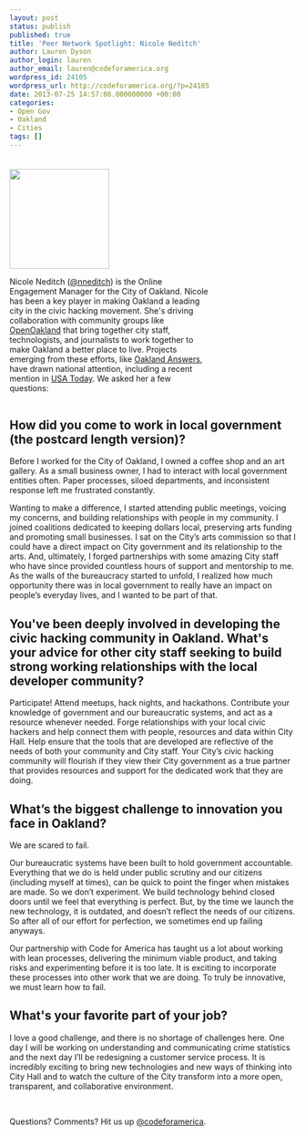 ```yaml
---
layout: post
status: publish
published: true
title: 'Peer Network Spotlight: Nicole Neditch'
author: Lauren Dyson
author_login: lauren
author_email: lauren@codeforamerica.org
wordpress_id: 24105
wordpress_url: http://codeforamerica.org/?p=24105
date: 2013-07-25 14:57:08.000000000 +00:00
categories:
- Open Gov
- Oakland
- Cities
tags: []
---
```

<div style="padding-top: 20px;"><img style="float: left; width: 175px; padding-right: 30px;" src="http://codeforamerica.org/wp-content/uploads/2013/07/nicoleneditchcircl.png" alt="" />
<p style="float: left; width: 350px; font-size: 14px;">Nicole Neditch (<a href="https://twitter.com/nneditch">@nneditch</a>) is the Online Engagement Manager for the City of Oakland. Nicole has been a key player in making Oakland a leading city in the civic hacking movement. She's driving collaboration with community groups like <a href="http://openoakland.org/">OpenOakland</a> that bring together city staff, technologists, and journalists to work together to make Oakland a better place to live. Projects emerging from these efforts, like <a href="http://answers.oaklandnet.com/">Oakland Answers</a>, have drawn national attention, including a recent mention in <a href="http://www.usatoday.com/story/money/columnist/2013/06/23/baverman-columnist-entrepreneurs-startups/2445807/">USA Today</a>. We asked her a few questions:</p>

</div>
<h2 style="clear: both; padding-top: 30px;">How did you come to work in local government (the postcard length version)?</h2>
Before I worked for the City of Oakland, I owned a coffee shop and an art gallery. As a small business owner, I had to interact with local government entities often. Paper processes, siloed departments, and inconsistent response left me frustrated constantly.

Wanting to make a difference, I started attending public meetings, voicing my concerns, and building relationships with people in my community. I joined coalitions dedicated to keeping dollars local, preserving arts funding and promoting small businesses. I sat on the City’s arts commission so that I could have a direct impact on City government and its relationship to the arts. And, ultimately, I forged partnerships with some amazing City staff who have since provided countless hours of support and mentorship to me. As the walls of the bureaucracy started to unfold, I realized how much opportunity there was in local government to really have an impact on people’s everyday lives, and I wanted to be part of that.
<h2>You've been deeply involved in developing the civic hacking community in Oakland. What's your advice for other city staff seeking to build strong working relationships with the local developer community?</h2>
Participate! Attend meetups, hack nights, and hackathons. Contribute your knowledge of government and our bureaucratic systems, and act as a resource whenever needed. Forge relationships with your local civic hackers and help connect them with people, resources and data within City Hall. Help ensure that the tools that are developed are reflective of the needs of both your community and City staff. Your City’s civic hacking community will flourish if they view their City government as a true partner that provides resources and support for the dedicated work that they are doing.
<h2>What’s the biggest challenge to innovation you face in Oakland?</h2>
We are scared to fail.

Our bureaucratic systems have been built to hold government accountable. Everything that we do is held under public scrutiny and our citizens (including myself at times), can be quick to point the finger when mistakes are made. So we don’t experiment. We build technology behind closed doors until we feel that everything is perfect. But, by the time we launch the new technology, it is outdated, and doesn’t reflect the needs of our citizens. So after all of our effort for perfection, we sometimes end up failing anyways.

Our partnership with Code for America has taught us a lot about working with lean processes, delivering the minimum viable product, and taking risks and experimenting before it is too late. It is exciting to incorporate these processes into other work that we are doing. To truly be innovative, we must learn how to fail.
<h2>What's your favorite part of your job?</h2>
I love a good challenge, and there is no shortage of challenges here. One day I will be working on understanding and communicating crime statistics and the next day I’ll be redesigning a customer service process. It is incredibly exciting to bring new technologies and new ways of thinking into City Hall and to watch the culture of the City transform into a more open, transparent, and collaborative environment.

&nbsp;

Questions? Comments? Hit us up <a href="http://twitter.com/codeforamerica" target="_blank">@codeforamerica</a>.
